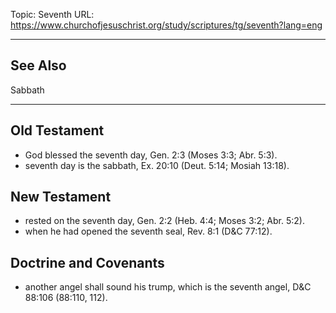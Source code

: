 Topic: Seventh
URL: https://www.churchofjesuschrist.org/study/scriptures/tg/seventh?lang=eng

---

## See Also

Sabbath

---

## Old Testament

- God blessed the seventh day, Gen. 2:3 (Moses 3:3; Abr. 5:3).
- seventh day is the sabbath, Ex. 20:10 (Deut. 5:14; Mosiah 13:18).

## New Testament

- rested on the seventh day, Gen. 2:2 (Heb. 4:4; Moses 3:2; Abr. 5:2).
- when he had opened the seventh seal, Rev. 8:1 (D&C 77:12).

## Doctrine and Covenants

- another angel shall sound his trump, which is the seventh angel, D&C 88:106 (88:110, 112).

